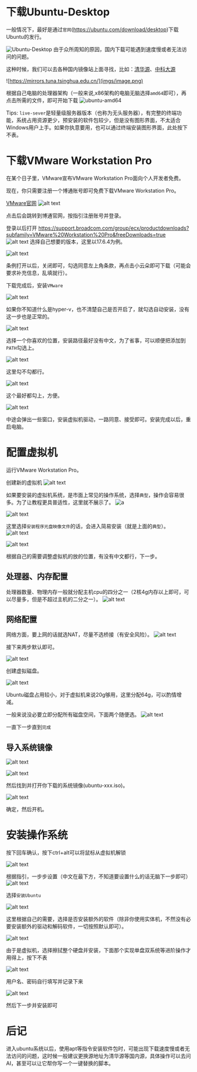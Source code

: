# 下载Ubuntu-Desktop
一般情况下，最好是通过`官网`(https://ubuntu.com/download/desktop)下载Ubuntu的发行。

![Ubuntu-Desktop](imgs/image-1.png)
由于众所周知的原因，国内下载可能遇到速度慢或者无法访问的问题。

这种时候，我们可以去各种国内镜像站上面寻找，比如：[清华源](https://mirrors.tuna.tsinghua.edu.cn/ubuntu-releases/)、[中科大源](https://mirrors.ustc.edu.cn/ubuntu-releases/)

![https://mirrors.tuna.tsinghua.edu.cn/](imgs/image.png)

根据自己电脑的处理器架构（一般来说,x86架构的电脑无脑选择`amd64`即可），再点击所需的文件，即可开始下载
![ubuntu-amd64](imgs/image-2.png)

Tips: `live-sever`是轻量级服务器版本（也称为无头服务器），有完整的终端功能，系统占用资源更少，预安装的软件包较少，但是没有图形界面，不太适合Windows用户上手。如果你执意要用，也可以通过终端安装图形界面，此处按下不表。

# 下载VMware Workstation Pro
在某个日子里，VMware宣布VMware Workstation Pro面向个人开发者免费。

现在，你只需要注册一个博通账号即可免费下载VMware Workstation Pro。

[VMware官网](https://www.vmware.com/products/desktop-hypervisor/workstation-and-fusion)
![alt text](imgs/image-3.png)

点击后会跳转到博通官网，按指引注册账号并登录。

登录以后打开 https://support.broadcom.com/group/ecx/productdownloads?subfamily=VMware%20Workstation%20Pro&freeDownloads=true<br>
![alt text](imgs/image-4.png)
选择自己想要的版本，这里以17.6.4为例。

![alt text](imgs/image-6.png)

条例打开以后，关闭即可，勾选同意左上角条款，再点击小云朵即可下载（可能会要求补充信息，乱填就行）。

下载完成后，安装`VMware`

![alt text](imgs/image-8.png)

如果你不知道什么是hyper-v，也不清楚自己是否开启了，就勾选自动安装，没有这一步也是正常的。

![alt text](imgs/image-9.png)

选择一个你喜欢的位置，安装路径最好没有中文，为了省事，可以顺便把添加到`PATH`勾选上。

![alt text](imgs/image-10.png)

这里勾不勾都行。

![alt text](imgs/image-11.png)

这个最好都勾上，方便。

![alt text](imgs/image-12.png)

中途会弹出一些窗口，安装虚拟机驱动，一路同意、接受即可。安装完成以后，重启电脑。

# 配置虚拟机
运行VMware Workstation Pro。

创建新的虚拟机
![alt text](imgs/image-13.png)

如果要安装的虚拟机系统，是市面上常见的操作系统，选择`典型`，操作会容易很多。为了让教程更具普适性，这里就不展示了。
![a](imgs/image-14.png)

![alt text](imgs/image-15.png)

这里选择`安装程序光盘映像文件`的话，会进入简易安装（就是上面的`典型`）。
![alt text](imgs/image-16.png)

![alt text](imgs/image-17.png)

根据自己的需要调整虚拟机的放的位置，有没有中文都行，下一步。
## 处理器、内存配置

处理器数量、物理内存一般就分配主机cpu的四分之一（2核4g内存以上即可，可以尽量多，但是不超过主机的二分之一）。
![alt text](imgs/image-19.png)


## 网络配置
网络方面，要上网的话就选NAT，尽量不选桥接（有安全风险）。
![alt text](imgs/image-20.png)

接下来两步默认即可。

![alt text](imgs/image-21.png)

创建虚拟磁盘。

![alt text](imgs/image-22.png)

Ubuntu磁盘占用较小，对于虚拟机来说20g够用，这里分配64g，可以酌情增减。

一般来说没必要立即分配所有磁盘空间，下面两个随便选。
![alt text](imgs/image-24.png)

一直下一步直到`完成`


## 导入系统镜像

![alt text](imgs/image-25.png)

![alt text](imgs/image-26.png)

然后找到并打开你下载的系统镜像(ubuntu-xxx.iso)。

![alt text](imgs/image-27.png)

确定，然后开机。

# 安装操作系统
按下回车确认，按下ctrl+alt可以将鼠标从虚拟机解锁

![alt text](imgs/image-28.png)

根据指引，一步步设置（中文在最下方，不知道要设置什么的话无脑下一步即可）
![alt text](imgs/image-29.png)

选择`安装Ubuntu`

![alt text](imgs/image-30.png)

这里根据自己的需要，选择是否安装额外的软件（除非你使用实体机，不然没有必要安装额外的驱动和解码软件，一切按照默认即可）。

![alt text](imgs/image-32.png)

由于是虚拟机，选择擦拭整个硬盘并安装，下面那个实现单盘双系统等进阶操作才用得上，按下不表

![alt text](imgs/image-33.png)

用户名、密码自行填写并记录下来

![alt text](imgs/image-34.png)

然后下一步并安装即可

# 后记

进入ubuntu系统以后，使用apt等指令安装软件包时，可能出现下载速度慢或者无法访问的问题，这时候一般建议更换源地址为清华源等国内源，具体操作可以去问AI，甚至可以让它帮你写一个一键替换的脚本。